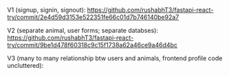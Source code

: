 V1 (signup, signin, signout): https://github.com/rushabhT3/fastapi-react-try/commit/2e4d59d3153e522351fe66c01d7b746140be92a7


V2 (separate animal, user forms; separate databses): https://github.com/rushabhT3/fastapi-react-try/commit/9be1d478f60318c9c15f1738a62a46ce9a46d4bc


V3 (many to many relationship btw users and animals, frontend profile code uncluttered): 